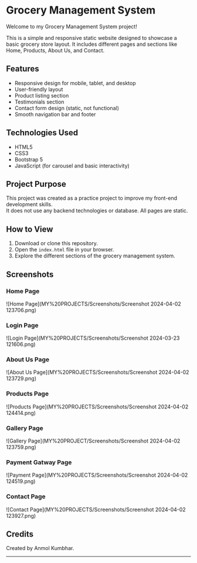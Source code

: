 # Grocery Management System

Welcome to my Grocery Management System project!

This is a simple and responsive static website designed to showcase a basic grocery store layout. It includes different pages and sections like Home, Products, About Us, and Contact.

## Features

- Responsive design for mobile, tablet, and desktop
- User-friendly layout
- Product listing section
- Testimonials section
- Contact form design (static, not functional)
- Smooth navigation bar and footer

## Technologies Used

- HTML5
- CSS3
- Bootstrap 5
- JavaScript (for carousel and basic interactivity)

## Project Purpose

This project was created as a practice project to improve my front-end development skills.  
It does not use any backend technologies or database. All pages are static.

## How to View

1. Download or clone this repository.
2. Open the `index.html` file in your browser.
3. Explore the different sections of the grocery management system.

## Screenshots
### Home Page
![Home Page](MY%20PROJECTS/Screenshots/Screenshot 2024-04-02 123706.png)

### Login Page
![Login Page](MY%20PROJECTS/Screenshots/Screenshot 2024-03-23 121606.png)

### About Us Page
![About Us Page](MY%20PROJECTS/Screenshots/Screenshot 2024-04-02 123729.png)

### Products Page
![Products Page](MY%20PROJECTS/Screenshots/Screenshot 2024-04-02 124414.png)

### Gallery Page
![Gallery Page](MY%20PROJECT/Screenshots/Screenshot 2024-04-02 123759.png)

### Payment Gatway Page
![Payment Page](MY%20PROJECTS/Screenshots/Screenshot 2024-04-02 124519.png)

### Contact Page
![Contact Page](MY%20PROJECTS/Screenshots/Screenshot 2024-04-02 123927.png)

## Credits

Created by Anmol Kumbhar.

---



